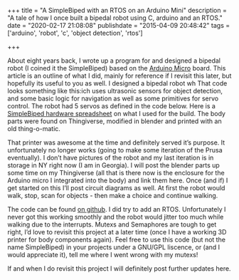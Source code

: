 +++ 
title = "A SimpleBiped with an RTOS on an Arduino Mini"
description = "A tale of how I once built a bipedal robot using C, arduino and an RTOS."
date = "2020-02-17 21:08:08"
publishdate = "2015-04-09 20:48:42"
tags = ['arduino', 'robot', 'c', 'object detection', 'rtos']

+++

About eight years back, I wrote up a program for and designed a bipedal robot (I
coined it the SimpleBiped) based on the
[Arduino Micro](http://arduino.cc/en/Main/arduinoBoardMicro) board. This article
is an outline of what I did, mainly for reference if I revisit this later, but
hopefully its useful to you as well. I designed a bipedal robot wh That code
looks something like this:ich uses ultrasonic sensors for object detection, and
some basic logic for navigation as well as some primitives for servo control.
The robot had 5 servos as defined in the code below. Here is a
[SimpleBiped hardware spreadsheet](https://drive.google.com/file/d/0B_jveeQ1rgGPcnZSUU5SeWJadjA/view?usp=sharing)
on what I used for the build. The body parts were found on Thingiverse, modified
in blender and printed with an old thing-o-matic.

That printer was awesome at the time and definitely served it’s purpose. It
unfortunately no longer works (going to make some iteration of the Prusa
eventually). I don’t have pictures of the robot and my last iteration is in
storage in NY right now (I am in Georgia). I will post the blender parts up some
time on my Thingiverse (all that is there now is the enclosure for the Arduino
micro I integrated into the body) and link them here. Once (and if) I get
started on this I’ll post circuit diagrams as well. At first the robot would
walk, stop, scan for objects - then make a choice and continue walking.

The code can be found [on github](https://github.com/bryanapperson/simplebiped).
I did try to add an RTOS. Unfortunately I never got this working smoothly and
the robot would jitter too much while walking due to the interrupts. Mutexs and
Semaphores are tough to get right, I’d love to revisit this project at a later
time (once I have a working 3D printer for body components again). Feel free to
use this code (but not the name SimpleBiped) in your projects under a GNU/GPL
liscence, or (and I would appreciate it), tell me where I went wrong with my
mutexs!

If and when I do revisit this project I will definitely post further updates
here.

